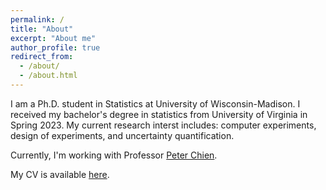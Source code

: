 ```yaml
---
permalink: /
title: "About"
excerpt: "About me"
author_profile: true
redirect_from: 
  - /about/
  - /about.html
---
```


I am a Ph.D. student in Statistics at University of Wisconsin-Madison. I received my bachelor's degree in statistics from University of Virginia in Spring 2023. My current research interst includes: computer experiments, design of experiments, and uncertainty quantification.

Currently, I'm working with Professor [Peter Chien](https://mendota.cdis.wisc.edu/index.html).

My CV is available [here](https://tao-sfan.github.io/files/cv_tao.pdf).
